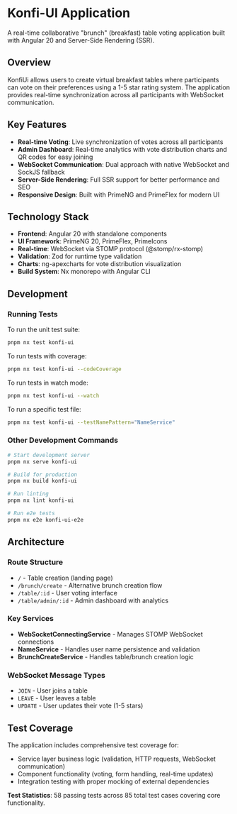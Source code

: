 # Konfi-UI Application

A real-time collaborative "brunch" (breakfast) table voting application built with Angular 20 and Server-Side Rendering (SSR).

## Overview

KonfiUi allows users to create virtual breakfast tables where participants can vote on their preferences using a 1-5 star rating system. The application provides real-time synchronization across all participants with WebSocket communication.

## Key Features

- **Real-time Voting**: Live synchronization of votes across all participants
- **Admin Dashboard**: Real-time analytics with vote distribution charts and QR codes for easy joining
- **WebSocket Communication**: Dual approach with native WebSocket and SockJS fallback
- **Server-Side Rendering**: Full SSR support for better performance and SEO
- **Responsive Design**: Built with PrimeNG and PrimeFlex for modern UI

## Technology Stack

- **Frontend**: Angular 20 with standalone components
- **UI Framework**: PrimeNG 20, PrimeFlex, PrimeIcons
- **Real-time**: WebSocket via STOMP protocol (@stomp/rx-stomp)
- **Validation**: Zod for runtime type validation
- **Charts**: ng-apexcharts for vote distribution visualization
- **Build System**: Nx monorepo with Angular CLI

## Development

### Running Tests

To run the unit test suite:

```bash
pnpm nx test konfi-ui
```

To run tests with coverage:

```bash
pnpm nx test konfi-ui --codeCoverage
```

To run tests in watch mode:

```bash
pnpm nx test konfi-ui --watch
```

To run a specific test file:

```bash
pnpm nx test konfi-ui --testNamePattern="NameService"
```

### Other Development Commands

```bash
# Start development server
pnpm nx serve konfi-ui

# Build for production
pnpm nx build konfi-ui

# Run linting
pnpm nx lint konfi-ui

# Run e2e tests
pnpm nx e2e konfi-ui-e2e
```

## Architecture

### Route Structure

- `/` - Table creation (landing page)
- `/brunch/create` - Alternative brunch creation flow
- `/table/:id` - User voting interface
- `/table/admin/:id` - Admin dashboard with analytics

### Key Services

- **WebSocketConnectingService** - Manages STOMP WebSocket connections
- **NameService** - Handles user name persistence and validation
- **BrunchCreateService** - Handles table/brunch creation logic

### WebSocket Message Types

- `JOIN` - User joins a table
- `LEAVE` - User leaves a table
- `UPDATE` - User updates their vote (1-5 stars)

## Test Coverage

The application includes comprehensive test coverage for:

- Service layer business logic (validation, HTTP requests, WebSocket communication)
- Component functionality (voting, form handling, real-time updates)
- Integration testing with proper mocking of external dependencies

**Test Statistics**: 58 passing tests across 85 total test cases covering core functionality.
